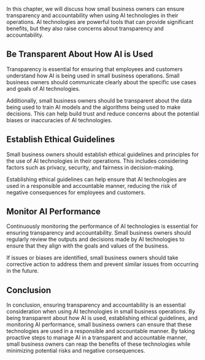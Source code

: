 
In this chapter, we will discuss how small business owners can ensure transparency and accountability when using AI technologies in their operations. AI technologies are powerful tools that can provide significant benefits, but they also raise concerns about transparency and accountability.

Be Transparent About How AI is Used
-----------------------------------

Transparency is essential for ensuring that employees and customers understand how AI is being used in small business operations. Small business owners should communicate clearly about the specific use cases and goals of AI technologies.

Additionally, small business owners should be transparent about the data being used to train AI models and the algorithms being used to make decisions. This can help build trust and reduce concerns about the potential biases or inaccuracies of AI technologies.

Establish Ethical Guidelines
----------------------------

Small business owners should establish ethical guidelines and principles for the use of AI technologies in their operations. This includes considering factors such as privacy, security, and fairness in decision-making.

Establishing ethical guidelines can help ensure that AI technologies are used in a responsible and accountable manner, reducing the risk of negative consequences for employees and customers.

Monitor AI Performance
----------------------

Continuously monitoring the performance of AI technologies is essential for ensuring transparency and accountability. Small business owners should regularly review the outputs and decisions made by AI technologies to ensure that they align with the goals and values of the business.

If issues or biases are identified, small business owners should take corrective action to address them and prevent similar issues from occurring in the future.

Conclusion
----------

In conclusion, ensuring transparency and accountability is an essential consideration when using AI technologies in small business operations. By being transparent about how AI is used, establishing ethical guidelines, and monitoring AI performance, small business owners can ensure that these technologies are used in a responsible and accountable manner. By taking proactive steps to manage AI in a transparent and accountable manner, small business owners can reap the benefits of these technologies while minimizing potential risks and negative consequences.

